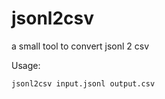 # jsonl2csv
a small tool to convert jsonl 2 csv

Usage:

```bash
jsonl2csv input.jsonl output.csv
```

